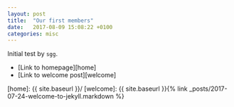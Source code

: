 ```yaml
---
layout: post
title:  "Our first members"
date:   2017-08-09 15:08:22 +0100
categories: misc
---
```


Initial test by `sgg`. 

- [Link to homepage][home]
- [Link to welcome post][welcome]


[home]: {{ site.baseurl }}/
[welcome]: {{ site.baseurl }}{% link _posts/2017-07-24-welcome-to-jekyll.markdown %}
